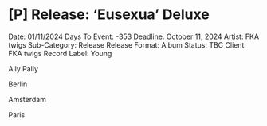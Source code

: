 # [P] Release: ‘Eusexua’ Deluxe

Date: 01/11/2024
Days To Event: -353
Deadline: October 11, 2024
Artist: FKA twigs
Sub-Category: Release
Release Format: Album
Status: TBC
Client: FKA twigs
Record Label: Young

Ally Pally

Berlin

Amsterdam

Paris
